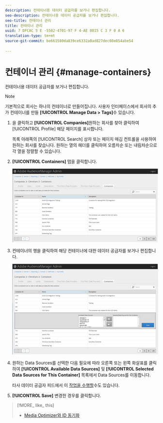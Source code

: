 ```yaml
---
description: 컨테이너용 데이터 공급자를 보거나 편집합니다.
seo-description: 컨테이너용 데이터 공급자를 보거나 편집합니다.
seo-title: 컨테이너 관리
title: 컨테이너 관리
uuid: 7 DFCAC 5 E -5502-4701-97 F 4-AE 8015 C 3 F 0 A 6
translation-type: tm+mt
source-git-commit: be661580da839ce6332a0ad827dec08e854abe54

---
```



# 컨테이너 관리 {#manage-containers}

컨테이너용 데이터 공급자를 보거나 편집합니다.

<!-- t_containers.xml -->

>[!NOTE]
>
>기본적으로 회사는 하나의 컨테이너로 만들어집니다. 사용자 인터페이스에서 회사의 추가 컨테이너를 만들 **[!UICONTROL Manage Data > Tags]**&#x200B;수 있습니다.

1. 을 클릭하고 **[!UICONTROL Companies]**&#x200B;원하는 회사를 찾아 클릭하여 [!UICONTROL Profile] 해당 페이지를 표시합니다.

   목록 아래쪽의 [!UICONTROL Search] 상자 또는 페이지 매김 컨트롤을 사용하여 원하는 회사를 찾습니다. 원하는 열의 헤더를 클릭하여 오름차순 또는 내림차순으로 각 열을 정렬할 수 있습니다.

1. **[!UICONTROL Containers]** 탭을 클릭합니다.

   ![](assets/containers.png)

1. 컨테이너의 행을 클릭하여 해당 컨테이너에 대한 데이터 공급자를 보거나 편집합니다.

   ![단계 결과](assets/containers_edit.png)

1. 원하는 Data Sources를 선택한 다음 필요에 따라 오른쪽 또는 왼쪽 화살표를 클릭하여 **[!UICONTROL Available Data Sources]** 및 **[!UICONTROL Selected Data Sources for This Container]** 목록에서 Data Sources를 이동합니다.

   타사 데이터 공급자 피드에서 이 [작업을 수행할](../companies/admin-third-party-providers.md#task_E942DD674D794BA6B8EFD52FD866E689)수도 있습니다.

1. **[!UICONTROL Save]** 변경한 경우를 클릭합니다.

>[!MORE_ like_ this]
>
>* [Media Optimizer와 ID 동기화](../companies/admin-amo-sync.md#concept_2B5537233DAA4860B3503B344F937D83)

